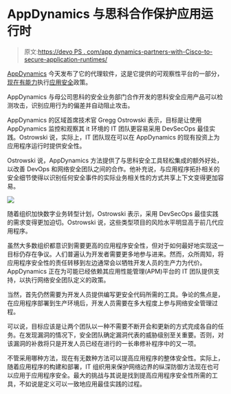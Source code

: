 # AppDynamics 与思科合作保护应用运行时

> 原文:[https://devo PS . com/app dynamics-partners-with-Cisco-to-secure-application-runtimes/](https://devops.com/appdynamics-partners-with-cisco-to-secure-application-runtimes/)

[AppDynamics](https://www.appdynamics.com/) 今天发布了它的代理软件，这是它提供的可观察性平台的一部分，[现在有能力](https://www.businesswire.com/news/home/20210204005304/en/Cisco-AppDynamics-Delivers-Industry-First-Solution-for-Strengthening-Security-Posture-Against-Threats-While-Achieving-Peak-Application-Performance)执行[应用安全](https://devops.com/?s=application%20security)政策。

AppDynamics 与母公司思科的安全业务部门合作开发的思科安全应用产品可以检测攻击，识别应用行为的偏差并自动阻止攻击。

AppDynamics 的区域首席技术官 Gregg Ostrowski 表示，目标是让使用 AppDynamics 监控和观察其 it 环境的 IT 团队更容易采用 DevSecOps 最佳实践。Ostrowski 说，实际上，IT 团队现在可以在 AppDynamics 的现有投资上为应用程序运行时提供安全性。

Ostrowski 说，AppDynamics 方法提供了与思科安全工具轻松集成的额外好处，以改善 DevOps 和网络安全团队之间的合作。他补充说，与应用程序拓扑相关的安全细节使得以识别任何安全事件的实际业务相关性的方式共享上下文变得更加容易。

![](../Images/ace07026bf7e9b29ecb99912d6e31eca.png)

随着组织加快数字业务转型计划，Ostrowski 表示，采用 DevSecOps 最佳实践的需求变得更加迫切。Ostrowski 说，这些类型项目的风险水平明显高于前几代应用程序。

虽然大多数组织都意识到需要更高的应用程序安全性，但对于如何最好地实现这一目标仍存在争议。人们普遍认为开发者需要更多地参与进来。然而，众所周知，将应用程序安全性的责任转移到左边通常会以牺牲开发人员的生产力为代价。AppDynamics 正在为可能已经依赖其应用性能管理(APM)平台的 IT 团队提供支持，以执行网络安全团队定义的政策。

当然，首先仍然需要为开发人员提供编写更安全代码所需的工具。争论的焦点是，在应用程序部署到生产环境后，开发人员需要在多大程度上参与网络安全管理过程。

可以说，目标应该是让两个团队以一种不需要不断开会和更新的方式完成各自的任务。在发现漏洞的情况下，安全团队确定漏洞代表的威胁级别至关重要。否则，对该漏洞的补救将只是开发人员已经在进行的一长串修补程序中的又一项。

不管采用哪种方法，现在有无数种方法可以提高应用程序的整体安全性。实际上，随着应用程序的构建和部署，IT 组织用来保护网络边界的纵深防御方法现在也可以应用于应用程序安全。最大的挑战与其说是找到提高应用程序安全性所需的工具，不如说是定义可以一致地应用最佳实践的过程。